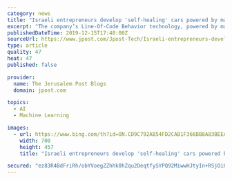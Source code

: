 ```yaml
---
category: news
title: "Israeli entrepreneurs develop 'self-healing' cars powered by machine learning and AI"
excerpt: "The company’s Line-Of-Code Behavior technology, powered by machine learning and artificial intelligence, creates a deep understanding of what software is installed on over 100 vehicle Engine Control Units (ECU) and the relationships between them. In addition to detecting software faults, the technology can enable remote, over-the-air software ..."
publishedDateTime: 2019-12-15T17:48:00Z
sourceUrl: https://www.jpost.com/Jpost-Tech/Israeli-entrepreneurs-develop-self-healing-cars-powered-by-machine-learning-and-AI-611023
type: article
quality: 47
heat: 47
published: false

provider:
  name: The Jerusalem Post Blogs
  domain: jpost.com

topics:
  - AI
  - Machine Learning

images:
  - url: https://www.bing.com/th?id=ON.CD9C792AB54FD2CAB1F366BB8A83BEEA
    width: 700
    height: 457
    title: "Israeli entrepreneurs develop 'self-healing' cars powered by machine learning and AI"

secured: "ez83R4BdFriRh/obYVoegZZhhk0hZqu2DeqtfySYPQ92MiwwHJtyIn+RSjOiHQFKz2IFVNCA2baKu01m+KB2k+F2zze7UxsGRjhWzCJoWLlSoYVzODblxzmyhJYC8rGZfqi5wpOSuzOnWPBNqYH1LYDJR8stpeu0+UDaYA8cZAt/paZd/8zIG0VdT3GlvLFLL9HyCZNBxXj+9UM7jOgQjpqvWP/3pHh6SnXeTHm/3C1yfGv8ca1+4PDeKMfB9Br/7pmoElAesG1zTIDjEyWyAA==;iKlSq3w2F+5B2lQWMAjJwg=="
---
```


